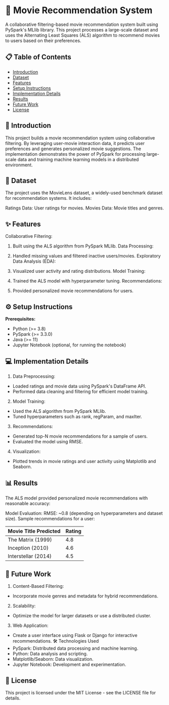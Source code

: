 # 🎥 Movie Recommendation System

A collaborative filtering-based movie recommendation system built using PySpark's MLlib library. This project processes a large-scale dataset and uses the Alternating Least Squares (ALS) algorithm to recommend movies to users based on their preferences.

## 📋 Table of Contents

- [Introduction](#-introduction)
- [Dataset](#-dataset)
- [Features](#-features)
- [Setup Instructions](#-setup-instructions)
- [Implementation Details](#-implementation-details)
- [Results](#-results)
- [Future Work](#-future-work)
- [License](#-license)

## 📖 Introduction

This project builds a movie recommendation system using collaborative filtering. By leveraging user-movie interaction data, it predicts user preferences and generates personalized movie suggestions. The implementation demonstrates the power of PySpark for processing large-scale data and training machine learning models in a distributed environment.

## 📁 Dataset

The project uses the MovieLens dataset, a widely-used benchmark dataset for recommendation systems. It includes:

Ratings Data: User ratings for movies.
Movies Data: Movie titles and genres.

## ✨ Features

Collaborative Filtering:

1. Built using the ALS algorithm from PySpark MLlib.
Data Processing:

2. Handled missing values and filtered inactive users/movies.
Exploratory Data Analysis (EDA):

3. Visualized user activity and rating distributions.
Model Training:

4. Trained the ALS model with hyperparameter tuning.
Recommendations:

5. Provided personalized movie recommendations for users.
   
## ⚙️ Setup Instructions

**Prerequisites:**

- Python (>= 3.8)
- PySpark (>= 3.3.0)
- Java (>= 11)
- Jupyter Notebook (optional, for running the notebook)


## 💻 Implementation Details

1. Data Preprocessing:

- Loaded ratings and movie data using PySpark's DataFrame API.
- Performed data cleaning and filtering for efficient model training.
2. Model Training:

- Used the ALS algorithm from PySpark MLlib.
- Tuned hyperparameters such as rank, regParam, and maxIter.
3. Recommendations:

- Generated top-N movie recommendations for a sample of users.
- Evaluated the model using RMSE.
4. Visualization:

- Plotted trends in movie ratings and user activity using Matplotlib and Seaborn.

## 📊 Results

The ALS model provided personalized movie recommendations with reasonable accuracy:

Model Evaluation:
RMSE: ~0.8 (depending on hyperparameters and dataset size).
Sample recommendations for a user:

| Movie Title	Predicted | Rating |
| -------- | ---------- |
| The Matrix (1999)	    | 4.8 |
| Inception (2010)	    | 4.6 |
| Interstellar (2014)	  | 4.5 |


## 🚀 Future Work

1. Content-Based Filtering:

- Incorporate movie genres and metadata for hybrid recommendations.
2. Scalability:

- Optimize the model for larger datasets or use a distributed cluster.
3. Web Application:

- Create a user interface using Flask or Django for interactive recommendations.
🛠️ Technologies Used
- PySpark: Distributed data processing and machine learning.
- Python: Data analysis and scripting.
- Matplotlib/Seaborn: Data visualization.
- Jupyter Notebook: Development and experimentation.
  
## 📄 License
 
This project is licensed under the MIT License - see the LICENSE file for details.
